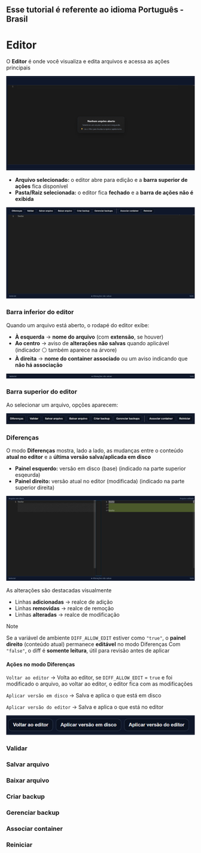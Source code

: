 ## Esse tutorial é referente ao idioma Português - Brasil

# Editor

O **Editor** é onde você visualiza e edita arquivos e acessa as ações principais

![Editor fechado](/documentation/images/editor_br_fechado.png)

- **Arquivo selecionado:** o editor abre para edição e a **barra superior de ações** fica disponível
- **Pasta/Raiz selecionada:** o editor fica **fechado** e a **barra de ações não é exibida**

![Editor aberto](/documentation/images/editor_br_aberto.png)

### Barra inferior do editor

Quando um arquivo está aberto, o rodapé do editor exibe:

- **À esquerda** → **nome do arquivo** (com **extensão**, se houver)
- **Ao centro** → aviso de **alterações não salvas** quando aplicável (indicador ⚪ também aparece na árvore)
- **À direita** → **nome do container associado** ou um aviso indicando que **não há associação**

![Barra inferior editor](/documentation/images/barra_inferior_editor.png)

### Barra superior do editor

Ao selecionar um arquivo, opções aparecem:

![Barra superior editor](/documentation/images/barra_superior_editor.png)

### Diferenças

O modo **Diferenças** mostra, lado a lado, as mudanças entre o conteúdo **atual no editor** e a **última versão salva/aplicada em disco**

- **Painel esquerdo:** versão em disco (base) (indicado na parte superior esqeurda)
- **Painel direito:** versão atual no editor (modificada) (indicado na parte superior direita)

![Diferenças](/documentation/images/diferencas.png)

As alterações são destacadas visualmente
- Linhas **adicionadas** → realce de adição
- Linhas **removidas** → realce de remoção
- Linhas **alteradas** → realce de modificação

> [!NOTE]  
> Se a variável de ambiente `DIFF_ALLOW_EDIT` estiver como `"true"`, o **painel direito** (conteúdo atual) permanece **editável** no modo Diferenças
> Com `"false"`, o diff é **somente leitura**, útil para revisão antes de aplicar

#### Ações no modo Diferenças

`Voltar ao editor` → Volta ao editor, se `DIFF_ALLOW_EDIT` = `true` e foi modificado o arquivo, ao voltar ao editor, o editor fica com as modificações

`Aplicar versão em disco` → Salva e aplica o que está em disco

`Aplicar versão do editor` → Salva e aplica o que está no editor

![Ações no modo diferenças](/documentation/images/acoes_modo_diferencas.png)

### Validar



### Salvar arquivo

### Baixar arquivo

### Criar backup

### Gerenciar backup

### Associar container

### Reiniciar
